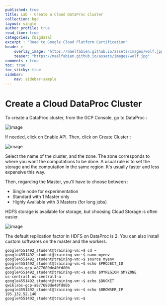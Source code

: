 ```yaml
---
published: true
title: Lab - Create a Cloud DataProc Cluster
collection: bgd
layout: single
author_profile: true
read_time: true
categories: [bigdata]
excerpt : "Road to Google Cloud Platform Certification"
header :
    overlay_image: "https://maelfabien.github.io/assets/images/wolf.jpg"
    teaser: "https://maelfabien.github.io/assets/images/wolf.jpg"
comments : true
toc: true
toc_sticky: true
sidebar:
    nav: sidebar-sample
---
```

# Create a Cloud DataProc Cluster

To create a DataProc cluster, from the GCP Console, go to DataProc :

![image](https://maelfabien.github.io/assets/images/gcp_158.jpg)

If needed, click on Enable API. Then, click on Create Cluster :

![image](https://maelfabien.github.io/assets/images/gcp_159.jpg)

Select the name of the cluster, and the zone. The zone corresponds to where you want the computations to be done. A usual rule is to set the storage and the computation in the same region. It's usually faster and less expensive this way.

Then, regarding the Master, you'll have to choose between :
- Single node for experimentation
- Standard with 1 Master only
- Highly Available with 3 Masters (for long jobs)

HDFS storage is available for storage, but choosing Cloud Storage is often easier.

![image](https://maelfabien.github.io/assets/images/gcp_160.jpg)

The default replication factor in HDFS on DataProc is 2. You can also install custom softwares on the master and the workers.



```
google4551492_student@training-vm:~$ cd ~
google4551492_student@training-vm:~$ nano myenv
google4551492_student@training-vm:~$ source myenv
google4551492_student@training-vm:~$ echo $PROJECT_ID
qwiklabs-gcp-a877680de40fd80b
google4551492_student@training-vm:~$ echo $MYREGION $MYZONE
us-central1 us-central1-a
google4551492_student@training-vm:~$ echo $BUCKET
qwiklabs-gcp-a877680de40fd80b
google4551492_student@training-vm:~$ echo $BROWSER_IP
195.132.52.140
google4551492_student@training-vm:~$ 
```

